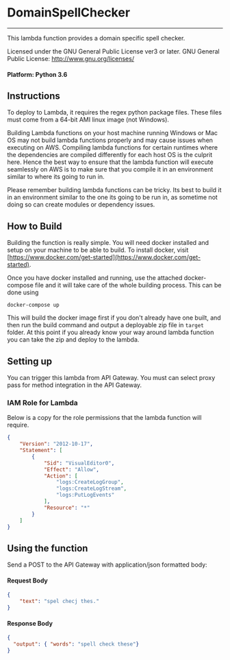 # DomainSpellChecker
---

This lambda function provides a domain specific spell checker.

Licensed under the GNU General Public License ver3 or later. GNU General Public License: http://www.gnu.org/licenses/

#### Platform: Python 3.6

## Instructions
To deploy to Lambda, it requires the regex python package files.  These files must come from a 64-bit AMI linux image (not Windows).

Building Lambda functions on your host machine running Windows or Mac OS may not build lambda functions properly and may cause issues when executing on AWS. Compiling lambda functions for certain runtimes where the dependencies are compiled differently for each host OS is the culprit here. Hence the best way to ensure that the lambda function will execute seamlessly on AWS is to make sure that you compile it in an environment similar to where its going to run in. 

Please remember building lambda functions can be tricky. Its best to build it in an environment similar to the one its going to be run in, as sometime not doing so can create modules or dependency issues.

## How to Build

Building the function is really simple. You will need docker installed and setup on your machine to be able to build. To install docker, visit [https://www.docker.com/get-started](https://www.docker.com/get-started). 

Once you have docker installed and running, use the attached docker-compose file and it will take care of the whole building process. This can be done using

```
docker-compose up
```

This will build the docker image first if you don't already have one built, and then run the build command and output a deployable zip file in `target` folder. At this point if you already know your way around lambda function you can take the zip and deploy to the lambda.


## Setting up

You can trigger this lambda from API Gateway. You must can select proxy pass for method integration in the API Gateway.

### IAM Role for Lambda

Below is a copy for the role permissions that the lambda function will require.

```json
{
    "Version": "2012-10-17",
    "Statement": [
        {
            "Sid": "VisualEditor0",
            "Effect": "Allow",
            "Action": [
                "logs:CreateLogGroup",
                "logs:CreateLogStream",
                "logs:PutLogEvents"
            ],
            "Resource": "*"
        }
    ]
}
```

## Using the function

Send a POST to the API Gateway with application/json formatted body: 

#### Request Body

```json
{
	"text": "spel checj thes."
}
```

#### Response Body

```json
{
  "output": { "words": "spell check these"}
}
```
